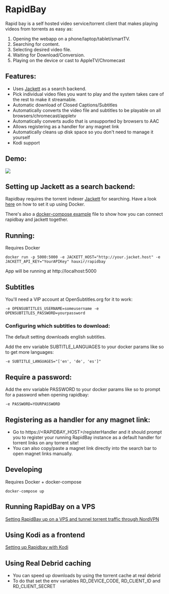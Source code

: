 # RapidBay

Rapid bay is a self hosted video service/torrent client that makes playing videos from torrents as easy as:

1. Opening the webapp on a phone/laptop/tablet/smartTV.
2. Searching for content.
3. Selecting desired video file.
4. Waiting for Download/Conversion.
5. Playing on the device or cast to AppleTV/Chromecast

## Features:

-   Uses [Jackett](https://github.com/Jackett/Jackett) as a search backend.
-   Pick individual video files you want to play and the system takes care of the rest to make it streamable.
-   Automatic download of Closed Captions/Subtitles
-   Automatically converts the video file and subtitles to be playable on all browsers/chromecast/appletv
-   Automatically converts audio that is unsupported by browsers to AAC
-   Allows registering as a handler for any magnet link
-   Automatically cleans up disk space so you don't need to manage it yourself
-   Kodi support

## Demo:

![](https://user-images.githubusercontent.com/2439255/48429861-44b60b00-e76e-11e8-8bdb-042f125357ce.gif)

## Setting up Jackett as a search backend:

Rapidbay requires the torrent indexer [Jackett](https://github.com/Jackett/Jackett) for searching.
Have a look [here](https://github.com/Jackett/Jackett#installation-using-docker) on how to set it up using Docker.

There's also a [docker-compose example](https://github.com/hauxir/rapidbay/blob/master/docker-compose.example.with.jackett.yml) file to show how you can connect rapidbay and jackett together.

## Running:

Requires Docker

```
docker run -p 5000:5000 -e JACKETT_HOST="http://your.jacket.host" -e JACKETT_API_KEY="YourAPIKey" hauxir/rapidbay
```

App will be running at http://localhost:5000

## Subtitles

You'll need a VIP account at OpenSubtitles.org for it to work:
```
-e OPENSUBTITLES_USERNAME=someusername -e OPENSUBTITLES_PASSWORD=yourpassword
```
### Configuring which subtitles to download:

The default setting downloads english subtitles.

Add the env variable SUBTITLE_LANGUAGES to your docker params like so to get more languages:

```
-e SUBTITLE_LANGUAGES="['en', 'de', 'es']"
```

## Require a password:

Add the env variable PASSWORD to your docker params like so to prompt for a password when opening rapidbay:

```
-e PASSWORD=YOURPASSWORD
```

## Registering as a handler for any magnet link:

-   Go to https://\<RAPIDBAY_HOST\>/registerHandler and it should prompt you to register your running RapidBay instance as a default handler for torrent links on any torrent site!
-   You can also copy/paste a magnet link directly into the search bar to open magnet links manually.

## Developing

Requires Docker + docker-compose

```
docker-compose up
```

## Running RapidBay on a VPS

[Setting RapidBay up on a VPS and tunnel torrent traffic through NordVPN](https://github.com/hauxir/rapidbay/wiki/Setting-RapidBay-up-on-a-VPS-and-tunnel-torrent-traffic-through-NordVPN)

## Using Kodi as a frontend

[Setting up Rapidbay with Kodi](https://github.com/hauxir/rapidbay/wiki/Setting-up-Rapidbay-with-Kodi)

## Using Real Debrid caching

-   You can speed up downloads by using the torrent cache at real debrid
-   To do that set the env variables RD_DEVICE_CODE, RD_CLIENT_ID and RD_CLIENT_SECRET
